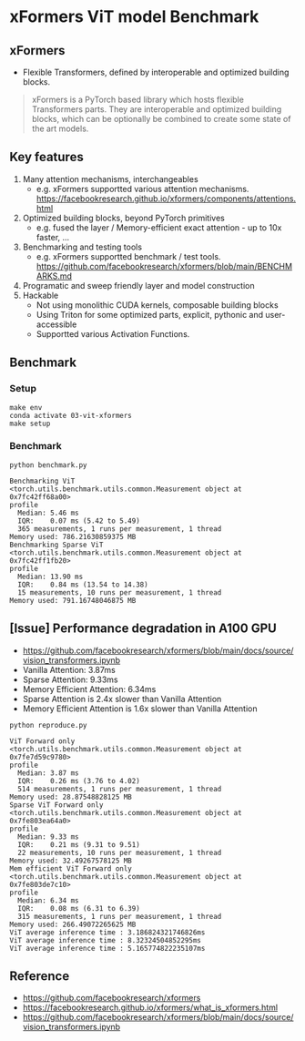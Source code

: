# xFormers ViT model Benchmark

## xFormers
- Flexible Transformers, defined by interoperable and optimized building blocks.
> xFormers is a PyTorch based library which hosts flexible Transformers parts. They are interoperable and optimized building blocks, which can be optionally be combined to create some state of the art models.

## Key features
1. Many attention mechanisms, interchangeables
    - e.g. xFormers supportted various attention mechanisms. https://facebookresearch.github.io/xformers/components/attentions.html
2. Optimized building blocks, beyond PyTorch primitives
    - e.g. fused the layer / Memory-efficient exact attention - up to 10x faster, ...
3. Benchmarking and testing tools
    - e.g. xFormers supportted benchmark / test tools. https://github.com/facebookresearch/xformers/blob/main/BENCHMARKS.md
4. Programatic and sweep friendly layer and model construction
5. Hackable
    - Not using monolithic CUDA kernels, composable building blocks
    - Using Triton for some optimized parts, explicit, pythonic and user-accessible
    - Supportted various Activation Functions. 

## Benchmark
### Setup
```
make env
conda activate 03-vit-xformers
make setup
```

### Benchmark
```
python benchmark.py

Benchmarking ViT
<torch.utils.benchmark.utils.common.Measurement object at 0x7fc42ff68a00>
profile
  Median: 5.46 ms
  IQR:    0.07 ms (5.42 to 5.49)
  365 measurements, 1 runs per measurement, 1 thread
Memory used: 786.21630859375 MB
Benchmarking Sparse ViT
<torch.utils.benchmark.utils.common.Measurement object at 0x7fc42ff1fb20>
profile
  Median: 13.90 ms
  IQR:    0.84 ms (13.54 to 14.38)
  15 measurements, 10 runs per measurement, 1 thread
Memory used: 791.16748046875 MB
```

## [Issue] Performance degradation in A100 GPU
- https://github.com/facebookresearch/xformers/blob/main/docs/source/vision_transformers.ipynb
- Vanilla Attention: 3.87ms
- Sparse Attention: 9.33ms
- Memory Efficient Attention: 6.34ms
- Sparse Attention is 2.4x slower than Vanilla Attention
- Memory Efficient Attention is 1.6x slower than Vanilla Attention
```
python reproduce.py

ViT Forward only
<torch.utils.benchmark.utils.common.Measurement object at 0x7fe7d59c9780>
profile
  Median: 3.87 ms
  IQR:    0.26 ms (3.76 to 4.02)
  514 measurements, 1 runs per measurement, 1 thread
Memory used: 28.87548828125 MB
Sparse ViT Forward only
<torch.utils.benchmark.utils.common.Measurement object at 0x7fe803ea64a0>
profile
  Median: 9.33 ms
  IQR:    0.21 ms (9.31 to 9.51)
  22 measurements, 10 runs per measurement, 1 thread
Memory used: 32.49267578125 MB
Mem efficient ViT Forward only
<torch.utils.benchmark.utils.common.Measurement object at 0x7fe803de7c10>
profile
  Median: 6.34 ms
  IQR:    0.08 ms (6.31 to 6.39)
  315 measurements, 1 runs per measurement, 1 thread
Memory used: 266.49072265625 MB
ViT average inference time : 3.186824321746826ms
ViT average inference time : 8.32324504852295ms
ViT average inference time : 5.165774822235107ms
```

## Reference
- https://github.com/facebookresearch/xformers
- https://facebookresearch.github.io/xformers/what_is_xformers.html
- https://github.com/facebookresearch/xformers/blob/main/docs/source/vision_transformers.ipynb